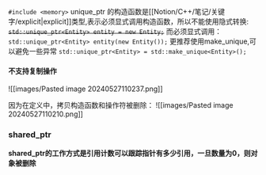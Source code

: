 `#include <memory>`
unique_ptr 的构造函数是[[Notion/C++/笔记/关键字/explicit|explicit]]类型,表示必须显式调用构造函数，所以不能使用隐式转换:
~~`std::unique_ptr<Entity> entity = new Entity;`~~
而必须显式调用：
`std::unique_ptr<Entity> entity(new Entity());`
更推荐使用make_unique,可以避免一些异常
`std::unique_ptr<Entity> = std::make_unique<Entity>();` 

#### 不支持复制操作
![[images/Pasted image 20240527110237.png]]

因为在定义中，拷贝构造函数和操作符被删除：
![[images/Pasted image 20240527110210.png]]

### shared_ptr
**shared_ptr的工作方式是引用计数可以跟踪指针有多少引用，一旦数量为0，则对象被删除**
